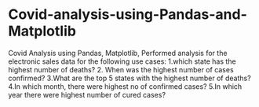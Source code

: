 # Covid-analysis-using-Pandas-and-Matplotlib
Covid Analysis using Pandas, Matplotlib, Performed analysis for the electronic sales data for the following use cases:
1.which state has the highest number of deaths?
2. When was the highest number of cases confirmed?
3.What are the top 5 states with the highest number of deaths?
4.In which month, there were highest no of confirmed cases?
5.In which year there were highest number of cured cases?
